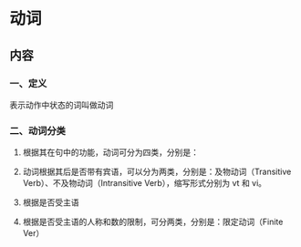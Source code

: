 # 动词

## 内容

### 一、定义

表示动作中状态的词叫做动词

### 二、动词分类

1. 根据其在句中的功能，动词可分为四类，分别是：
2. 动词根据其后是否带有宾语，可以分为两类，分别是：及物动词（Transitive Verb）、不及物动词（Intransitive Verb），缩写形式分别为 vt 和 vi。
3. 根据是否受主语

4. 根据是否受主语的人称和数的限制，可分两类，分别是：限定动词（Finite Ver）
